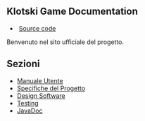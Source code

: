 <div class="doc__bg"></div>
<nav class="header">
    <h1 class="logo">Klotski Game <span class="logo__thin">Documentation</span></h1>
    <ul class="menu" title="link to the repository">
        <div class="menu__item toggle"><span></span></div>
        <li class="menu__item">
            <a href="https://github.com/bellins14/klotski_gruppo2.git" class="link link--dark">
                <i class="fa fa-github"></i><span style="margin-left: 4px">Source code</span>
            </a>
        </li>
    </ul>
</nav>

Benvenuto nel sito ufficiale del progetto.  

## Sezioni

- [Manuale Utente](manuale.md)
- [Specifiche del Progetto](specifiche.md)
- [Design Software](design.md)
- [Testing](systemtest.md)
- [JavaDoc](javadoc.md)
